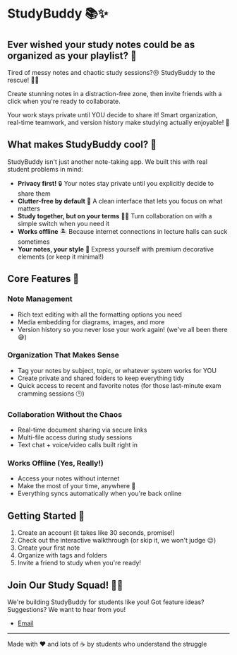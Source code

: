 # StudyBuddy 📚✨

## Ever wished your study notes could be as organized as your playlist? 🤔

Tired of messy notes and chaotic study sessions?😒 StudyBuddy to the rescue! 🦸‍♂️ 

Create stunning notes in a distraction-free zone, then invite friends with a click when you're ready to collaborate. 

Your work stays private until YOU decide to share it! Smart organization, real-time teamwork, and version history make studying actually enjoyable! 🚀

## What makes StudyBuddy cool? 🚀

StudyBuddy isn't just another note-taking app. We built this with real student problems in mind:

- **Privacy first!** 🔒 Your notes stay private until you explicitly decide to share them
- **Clutter-free by default** 📑 A clean interface that lets you focus on what matters
- **Study together, but on your terms** 👯‍♀️ Turn collaboration on with a simple switch when you need it
- **Works offline** 🏝️ Because internet connections in lecture halls can suck sometimes
- **Your notes, your style** 🎨 Express yourself with premium decorative elements (or keep it minimal!)

## Core Features 💎

### Note Management
- Rich text editing with all the formatting options you need
- Media embedding for diagrams, images, and more
- Version history so you never lose your work again! (we've all been there 😅)

### Organization That Makes Sense
- Tag your notes by subject, topic, or whatever system works for YOU
- Create private and shared folders to keep everything tidy
- Quick access to recent and favorite notes (for those last-minute exam cramming sessions 🕒)

### Collaboration Without the Chaos
- Real-time document sharing via secure links
- Multi-file access during study sessions
- Text chat + voice/video calls built right in

### Works Offline (Yes, Really!)
- Access your notes without internet
- Make the most of your time, anywhere 🚗
- Everything syncs automatically when you're back online

## Getting Started 🏁

1. Create an account (it takes like 30 seconds, promise!)
2. Check out the interactive walkthrough (or skip it, we won't judge 😉)
3. Create your first note
4. Organize with tags and folders
5. Invite a friend to study when you're ready!

## Join Our Study Squad! 👥👥

We're building StudyBuddy for students like you! Got feature ideas? Suggestions? We want to hear from you!

- [Email](#mailto:jia2.harisinghani@gmail.com)
---

Made with ❤️ and lots of ☕ by students who understand the struggle
